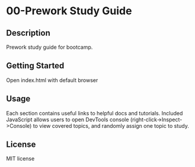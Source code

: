 # 00-Prework Study Guide

## Description
Prework study guide for bootcamp.

## Getting Started
Open index.html with default browser

## Usage
Each section contains useful links to helpful docs and tutorials. Included JavaScript allows users to open DevTools console (right-click->Inspect->Console) to view covered topics, and randomly assign one topic to study. 

## License
MIT license
